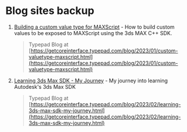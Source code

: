 # Blog sites backup

1. [Building a custom value type for MAXScript](./building-custom-value-type-for-maxscrip.md) - How to build custom values to be exposed to MAXScript using the 3ds MAX C++ SDK. 
    > Typepad Blog at [https://getcoreinterface.typepad.com/blog/2023/01/custom-valuetype-maxscript.html](https://getcoreinterface.typepad.com/blog/2023/01/custom-valuetype-maxscript.html)
2. [Learning 3ds Max SDK - My Journey](Learning%203ds%20Max%20SDK.md) - My journey into learning Autodesk's 3ds Max SDK
    > Typepad Blog at [https://getcoreinterface.typepad.com/blog/2023/02/learning-3ds-max-sdk-my-journey.html](https://getcoreinterface.typepad.com/blog/2023/02/learning-3ds-max-sdk-my-journey.html)


